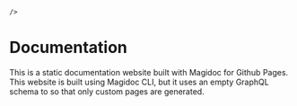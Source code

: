     />

# Documentation

This is a static documentation website built with Magidoc for Github Pages. This website is built using Magidoc CLI, but it uses an empty GraphQL schema to so that only custom pages are generated.
